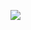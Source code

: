 <img src="https://drive.google.com/file/d/1kXAFGdDNIZfWWXzz2xBZrshI51TU5-Lx/view?usp=sharing"></img>

